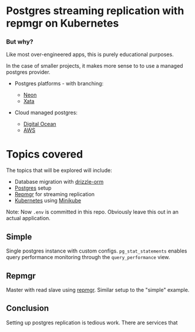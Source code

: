 # Postgres streaming replication with repmgr on Kubernetes
### But why?
Like most over-engineered apps, this is purely educational purposes.

In the case of smaller projects, it makes more sense to to use a managed postgres provider.

* Postgres platforms - with branching:
  * [Neon](https://neon.tech/home)
  * [Xata](https://xata.io/)

* Cloud managed postgres:
  * [Digital Ocean](https://www.digitalocean.com/products/managed-databases-postgresql)
  * [AWS](https://aws.amazon.com/rds/postgresql/)

# Topics covered
The topics that will be explored will include:
* Database migration with [drizzle-orm](https://orm.drizzle.team/)
* [Postgres](https://www.postgresql.org/) setup
* [Repmgr](https://www.repmgr.org/) for streaming replication
* [Kubernetes](https://kubernetes.io/) using [Minikube](https://minikube.sigs.k8s.io/docs/start/?arch=%2Fmacos%2Fx86-64%2Fstable%2Fbinary+download)

Note: Now `.env` is committed in this repo. Obviously leave this out in an actual application.

## Simple
Single postgres instance with custom configs. `pg_stat_statements` enables query performance monitoring through the `query_performance` view. 

## Repmgr
Master with read slave using [repmgr](https://www.repmgr.org/). Similar setup to the "simple" example. 

## Conclusion
Setting up postgres replication is tedious work. There are services that 
